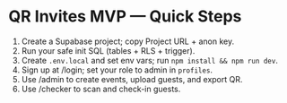 # QR Invites MVP — Quick Steps

1) Create a Supabase project; copy Project URL + anon key.
2) Run your safe init SQL (tables + RLS + trigger).
3) Create `.env.local` and set env vars; run `npm install && npm run dev`.
4) Sign up at /login; set your role to admin in `profiles`.
5) Use /admin to create events, upload guests, and export QR.
6) Use /checker to scan and check-in guests.

